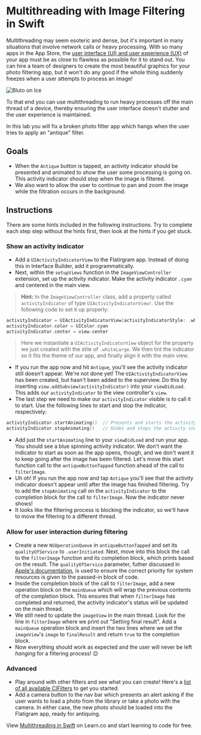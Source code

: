 # Multithreading with Image Filtering in Swift

Multithreading may seem esoteric and dense, but it's important in many situations that involve network calls or heavy processing. With so many apps in the App Store, the [user interface (UI) and user experience (UX)](https://www.usertesting.com/blog/2016/04/27/ui-vs-ux/) of your app must be as close to flawless as possible for it to stand out. You can hire a team of designers to create the most beautiful graphics for your photo filtering app, but it won't do any good if the whole thing suddenly freezes when a user attempts to process an image!

![Bluto on Ice](https://media.giphy.com/media/mbDvYG4QfMoQo/giphy.gif "Don't freeze up!")

To that end you can use multithreading to run heavy processes off the main thread of a device, thereby ensuring the user interface doesn't stutter and the user experience is maintained.

In this lab you will fix a broken photo filter app which hangs when the user tries to apply an "antique" filter.

## Goals

* When the `Antique` button is tapped, an activity indicator should be presented and animated to show the user some processing is going on. This activity indicator should stop when the image is filtered.
* We also want to allow the user to continue to pan and zoom the image while the filtration occurs in the background.

## Instructions

There are some hints included in the following instructions. Try to complete each step step without the hints first, then look at the hints if you get stuck.

### Show an activity indicator
 
* Add a `UIActivityIndicatorView` to the Flatirgram app. Instead of doing this in Interface Builder, add it programmatically.
* Next, within the `setupViews` function in the `ImageViewController` extension, set up the activity indicator. Make the activity indicator `.cyan` and centered in the main view.

> **Hint:** In the `ImageViewController` class, add a property called `activityIndicator` of type `UIActivityIndicatorView!`. Use the following code to set it up properly:

```swift
activityIndicator = UIActivityIndicatorView(activityIndicatorStyle: .whiteLarge)
activityIndicator.color = UIColor.cyan
activityIndicator.center = view.center
```

> Here we instantiate a `UIActivityIndicatorView` object for the property we just created with the stile of `.whiteLarge`. We then tint the indicator so it fits the theme of our app, and finally align it with the main view.

* If you run the app now and hit `Antique`, you'll see the activity indicator still doesn't appear. We're not done yet! The `UIActivityIndicatorView` has been created, but hasn't been added to the superview. Do this by inserting `view.addSubview(activityIndicator)` into your `viewDidLoad`. This adds our `activityIndicator` to the view controller's `view`.
* The last step we need to make our `activityIndicator` visible is to call it to start. Use the following lines to start and stop the indicator, respectively:

```swift
activityIndicator.startAnimating()  // Presents and starts the activity indicator
activityIndicator.stopAnimating()   // Hides and stops the activity indicator
```

* Add just the `startAnimating` line to your `viewDidLoad` and run your app. You should see a blue spinning activity indicator. We don't want the indicator to start as soon as the app opens, though, and we don't want it to keep going after the image has been filtered. Let's move this start function call to the `antiqueButtonTapped` function ahead of the call to `filterImage`.
* Uh oh! If you run the app now and tap `Antique` you'll see that the activity indicator doesn't appear until after the image has finished filtering. Try to add the `stopAnimating` call on the `activityIndicator` to the completion block for the call to `filterImage`. Now the indicator never shows!
* It looks like the filtering process is blocking the indicator, so we'll have to move the filtering to a different thread.

### Allow for user interaction during filtering

* Create a new `NSOperationQueue` in `antiqueButtonTapped` and set its `qualityOfService` to `.userInitiated`. Next, move into this block the call to the `filterImage` function and its completion block, which prints based on the result. The `qualityOfService` parameter, futher discussed in [Apple's documentation](https://developer.apple.com/library/content/documentation/Performance/Conceptual/EnergyGuide-iOS/PrioritizeWorkWithQoS.html#//apple_ref/doc/uid/TP40015243-CH39-SW1), is used to ensure the correct priority for system resources is given to the passed-in block of code.
* Inside the completion block of the call to `filterImage`, add a new operation block on the `mainQueue` which will wrap the previous contents of the completion block. This ensures that when `filterImage` has completed and returned, the activity indicator's status will be updated on the main thread.
* We still need to update the `imageView` in the main thread. Look for the line in `filterImage` where we print out "Setting final result". Add a `mainQueue` operation block and insert the two lines where we set the `imageView`'s `image` to `finalResult` and return `true` to the completion block.
* Now everything should work as expected and the user will never be left *hanging* for a filtering process! 😉

### Advanced

* Play around with other filters and see what you can create! Here's a [list of all available CIFilters](https://developer.apple.com/library/mac/documentation/GraphicsImaging/Reference/CoreImageFilterReference/index.html) to get you started.
* Add a camera button to the nav bar which presents an alert asking if the user wants to load a photo from the library or take a photo with the camera. In either case, the new photo should be loaded into the Flatigram app, ready for antiquing.


<p data-visibility='hidden'>View <a href='https://learn.co/lessons/swift-multithreading-lab' title='Multithreading in Swift'>Multithreading in Swift</a> on Learn.co and start learning to code for free.</p>
